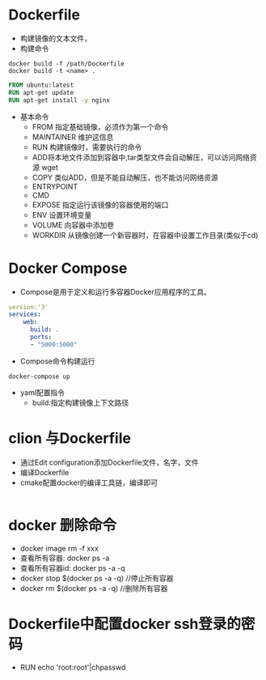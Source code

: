 # Dockerfile

- 构建镜像的文本文件，
- 构建命令

```shell
docker build -f /path/Dockerfile
docker build -t <name> .
```

```Dockerfile
FROM ubuntu:latest
RUN apt-get update
RUN apt-get install -y nginx
```

- 基本命令
  - FROM 指定基础镜像，必须作为第一个命令
  - MAINTAINER 维护这信息
  - RUN 构建镜像时，需要执行的命令
  - ADD将本地文件添加到容器中,tar类型文件会自动解压，可以访问网络资源 wget
  - COPY 类似ADD，但是不能自动解压，也不能访问网络资源
  - ENTRYPOINT
  - CMD
  - EXPOSE 指定运行该镜像的容器使用的端口
  - ENV 设置环境变量
  - VOLUME 向容器中添加卷
  - WORKDIR 从镜像创建一个新容器时，在容器中设置工作目录(类似于cd)

# Docker Compose

- Compose是用于定义和运行多容器Docker应用程序的工具。

```yaml
version:'3'
services:
	web:
	  build: .
	  ports:
	  - "5000:5000"
```

- Compose命令构建运行

```shell
docker-compose up
```

- yaml配置指令
  - build:指定构建镜像上下文路径

# clion 与Dockerfile

- 通过Edit configuration添加Dockerfile文件，名字，文件
- 编译Dockerfile
- cmake配置docker的编译工具链，编译即可

```shell
```

# docker 删除命令

- docker image rm -f xxx
- 查看所有容器: docker ps -a
- 查看所有容器id: docker ps -a -q
- docker stop $(docker ps -a -q) //停止所有容器
- docker rm $(docker ps -a -q) //删除所有容器

# Dockerfile中配置docker ssh登录的密码

- RUN echo 'root:root'|chpasswd
